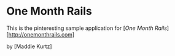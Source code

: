 # One Month Rails

This is the pinteresting sample application for
[*One Month Rails*][http://onemonthrails.com]

by [Maddie Kurtz]